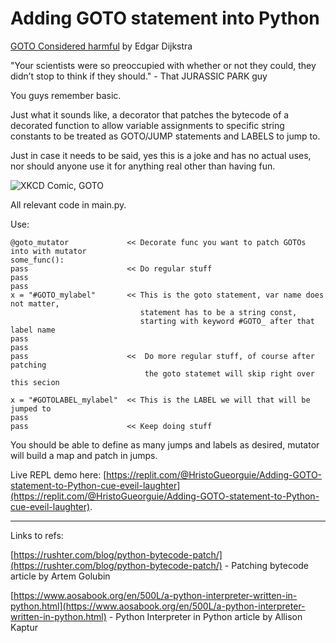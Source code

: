 # Adding GOTO statement into Python

[GOTO Considered harmful](https://homepages.cwi.nl/~storm/teaching/reader/Dijkstra68.pdf) by Edgar Dijkstra

"Your scientists were so preoccupied with whether or not they could, they didn’t stop to think if they should." - That JURASSIC PARK guy

You guys remember basic.

Just what it sounds like, a decorator that patches the bytecode of a decorated function to allow variable assignments to specific string constants to be treated as GOTO/JUMP statements and LABELS to jump to.

Just in case it needs to be said, yes this is a joke and has no actual uses, nor should anyone use it for anything real other than having fun.

![XKCD Comic, GOTO](https://imgs.xkcd.com/comics/goto.png)

All relevant code in main.py. 

Use:
```
@goto_mutator             << Decorate func you want to patch GOTOs into with mutator
some_func():
pass                      << Do regular stuff
pass
pass 
x = "#GOTO_mylabel"       << This is the goto statement, var name does not matter,
                             statement has to be a string const, 
                             starting with keyword #GOTO_ after that label name
pass
pass
pass                      <<  Do more regular stuff, of course after patching 
                              the goto statemet will skip right over this secion
                              
x = "#GOTOLABEL_mylabel"  << This is the LABEL we will that will be jumped to
pass 
pass                      << Keep doing stuff 
```
You should be able to define as many jumps and labels as desired, mutator will build a map and patch in jumps. 

Live REPL demo here:
[https://replit.com/@HristoGueorguie/Adding-GOTO-statement-to-Python-cue-eveil-laughter](https://replit.com/@HristoGueorguie/Adding-GOTO-statement-to-Python-cue-eveil-laughter).

---

Links to refs:

[https://rushter.com/blog/python-bytecode-patch/](https://rushter.com/blog/python-bytecode-patch/) - Patching bytecode article by Artem Golubin

[https://www.aosabook.org/en/500L/a-python-interpreter-written-in-python.html](https://www.aosabook.org/en/500L/a-python-interpreter-written-in-python.html) - Python Interpreter in Python article by Allison Kaptur
